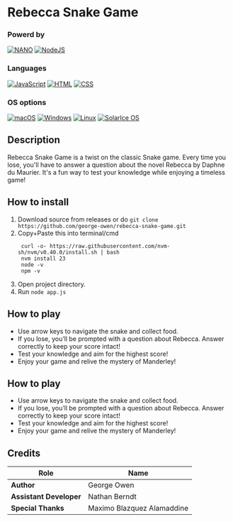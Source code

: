 # Rebecca Snake Game

### Powerd by
[![NANO](https://img.shields.io/badge/NANO-v8.2-blue?style=flat)](https://www.nano-editor.org/)
[![NodeJS](https://img.shields.io/badge/Node.js-6DA55F?logo=node.js&logoColor=white)](#)

### Languages
[![JavaScript](https://img.shields.io/badge/JavaScript-F7DF1E?logo=javascript&logoColor=000)](#)
[![HTML](https://img.shields.io/badge/HTML-%23E34F26.svg?logo=html5&logoColor=white)](#)
[![CSS](https://img.shields.io/badge/CSS-1572B6?logo=css3&logoColora=fff)](#)

### OS options
[![macOS](https://img.shields.io/badge/macOS-000000?logo=apple&logoColor=F0F0F0)](#)
[![Windows](https://custom-icon-badges.demolab.com/badge/Windows-0078D6?logo=windows11&logoColor=white)](#)
[![Linux](https://img.shields.io/badge/Linux-FCC624?logo=linux&logoColor=black)](#)
[![SolarIce OS](https://img.shields.io/badge/SolarIce%20OS-v1.0-orange?style=flat)](https://www.oracle.com/solaris/solaris11/)



## Description
Rebecca Snake Game is a twist on the classic Snake game. Every time you lose, you'll have to answer a question about the novel Rebecca by Daphne du Maurier. It's a fun way to test your knowledge while enjoying a timeless game!

## How to install
1. Download source from releases or do ``` git clone https://github.com/george-owen/rebecca-snake-game.git ```
2. Copy+Paste this into terminal/cmd
   ```
    curl -o- https://raw.githubusercontent.com/nvm-sh/nvm/v0.40.0/install.sh | bash
    nvm install 23
    node -v
    npm -v
   ```
3. Open project directory.
4. Run ```node app.js```

## How to play
- Use arrow keys to navigate the snake and collect food.
- If you lose, you’ll be prompted with a question about Rebecca. Answer correctly to keep your score intact!
- Test your knowledge and aim for the highest score!
- Enjoy your game and relive the mystery of Manderley!

## How to play
- Use arrow keys to navigate the snake and collect food.
- If you lose, you’ll be prompted with a question about Rebecca. Answer correctly to keep your score intact!
- Test your knowledge and aim for the highest score!
- Enjoy your game and relive the mystery of Manderley!

## Credits
| Role          | Name|
|---------------|----------------------------------------------------------------------|
| **Author**    | George Owen|
| **Assistant Developer** | Nathan Berndt|
| **Special Thanks** |Maximo Blazquez Alamaddine|


